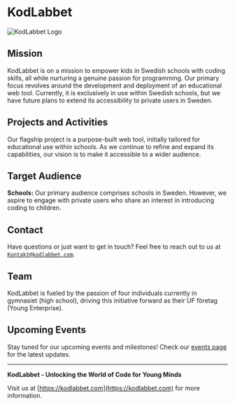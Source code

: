 # KodLabbet

![KodLabbet Logo](link-to-logo.png)

## Mission

KodLabbet is on a mission to empower kids in Swedish schools with coding skills, all while nurturing a genuine passion for programming. Our primary focus revolves around the development and deployment of an educational web tool. Currently, it is exclusively in use within Swedish schools, but we have future plans to extend its accessibility to private users in Sweden.

## Projects and Activities

Our flagship project is a purpose-built web tool, initially tailored for educational use within schools. As we continue to refine and expand its capabilities, our vision is to make it accessible to a wider audience.

## Target Audience

**Schools:** Our primary audience comprises schools in Sweden. However, we aspire to engage with private users who share an interest in introducing coding to children.

## Contact

Have questions or just want to get in touch? Feel free to reach out to us at [`Kontakt@kodlabbet.com`](mailto:Kontakt@kodlabbet.com).

## Team

KodLabbet is fueled by the passion of four individuals currently in gymnasiet (high school), driving this initiative forward as their UF företag (Young Enterprise).

## Upcoming Events

Stay tuned for our upcoming events and milestones! Check our [events page](https://kodlabbet.com/events) for the latest updates.


---

**KodLabbet - Unlocking the World of Code for Young Minds**

Visit us at [https://kodlabbet.com](https://kodlabbet.com) for more information.
